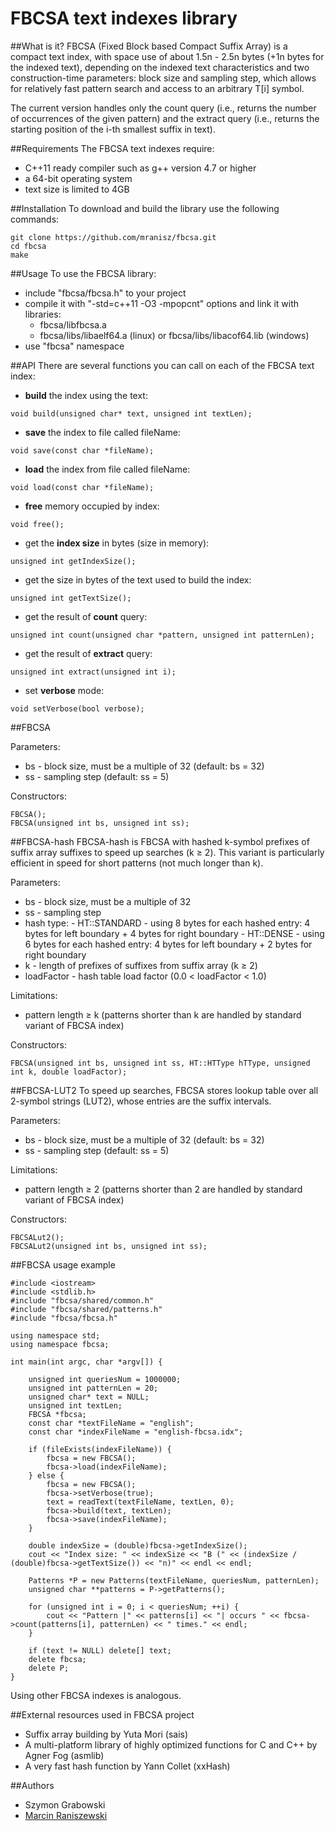 # FBCSA text indexes library

##What is it?
FBCSA (Fixed Block based Compact Suffix Array) is a compact text index, with space use of about 1.5n - 2.5n bytes (+1n bytes for the indexed text), depending on the indexed text characteristics and two construction-time parameters: block size and sampling step, which allows for relatively fast pattern search and access to an arbitrary T[i] symbol.

The current version handles only the count query (i.e., returns the number of occurrences of the given pattern) and the extract query (i.e., returns the starting position of the i-th smallest suffix in text).

##Requirements
The FBCSA text indexes require:
- C++11 ready compiler such as g++ version 4.7 or higher
- a 64-bit operating system
- text size is limited to 4GB

##Installation
To download and build the library use the following commands:
```
git clone https://github.com/mranisz/fbcsa.git
cd fbcsa
make
```

##Usage
To use the FBCSA library:
- include "fbcsa/fbcsa.h" to your project
- compile it with "-std=c++11 -O3 -mpopcnt" options and link it with libraries:
  - fbcsa/libfbcsa.a
  - fbcsa/libs/libaelf64.a (linux) or fbcsa/libs/libacof64.lib (windows)
- use "fbcsa" namespace

##API
There are several functions you can call on each of the FBCSA text index:
- **build** the index using the text:
```
void build(unsigned char* text, unsigned int textLen);
```
- **save** the index to file called fileName:
```
void save(const char *fileName);
```
- **load** the index from file called fileName:
```
void load(const char *fileName);
```
- **free** memory occupied by index:
```
void free();
```
- get the **index size** in bytes (size in memory):
```
unsigned int getIndexSize();
```
- get the size in bytes of the text used to build the index:
```
unsigned int getTextSize();
```
- get the result of **count** query:
```
unsigned int count(unsigned char *pattern, unsigned int patternLen);
```
- get the result of **extract** query:
```
unsigned int extract(unsigned int i);
```
- set **verbose** mode:
```
void setVerbose(bool verbose);
```

##FBCSA

Parameters:
- bs - block size, must be a multiple of 32 (default: bs = 32)
- ss - sampling step (default: ss = 5)

Constructors:
```
FBCSA();
FBCSA(unsigned int bs, unsigned int ss);
```

##FBCSA-hash
FBCSA-hash is FBCSA with hashed k-symbol prefixes of suffix array suffixes to speed up searches (k ≥ 2). This variant is particularly efficient in speed for short patterns (not much longer than k).

Parameters:
- bs - block size, must be a multiple of 32
- ss - sampling step
- hash type:
      - HT::STANDARD - using 8 bytes for each hashed entry: 4 bytes for left boundary + 4 bytes for right boundary
      - HT::DENSE - using 6 bytes for each hashed entry: 4 bytes for left boundary + 2 bytes for right boundary
- k - length of prefixes of suffixes from suffix array (k ≥ 2)
- loadFactor - hash table load factor (0.0 < loadFactor < 1.0)

Limitations: 
- pattern length ≥ k (patterns shorter than k are handled by standard variant of FBCSA index)

Constructors:
```
FBCSA(unsigned int bs, unsigned int ss, HT::HTType hTType, unsigned int k, double loadFactor);
```

##FBCSA-LUT2
To speed up searches, FBCSA stores lookup table over all 2-symbol strings (LUT2), whose entries are the suffix intervals.

Parameters:
- bs - block size, must be a multiple of 32 (default: bs = 32)
- ss - sampling step (default: ss = 5)

Limitations: 
- pattern length ≥ 2 (patterns shorter than 2 are handled by standard variant of FBCSA index)

Constructors:
```
FBCSALut2();
FBCSALut2(unsigned int bs, unsigned int ss);
```

##FBCSA usage example
```
#include <iostream>
#include <stdlib.h>
#include "fbcsa/shared/common.h"
#include "fbcsa/shared/patterns.h"
#include "fbcsa/fbcsa.h"

using namespace std;
using namespace fbcsa;

int main(int argc, char *argv[]) {

	unsigned int queriesNum = 1000000;
	unsigned int patternLen = 20;
	unsigned char* text = NULL;
	unsigned int textLen;
	FBCSA *fbcsa;
	const char *textFileName = "english";
	const char *indexFileName = "english-fbcsa.idx";

	if (fileExists(indexFileName)) {
		fbcsa = new FBCSA();
		fbcsa->load(indexFileName);
	} else {
		fbcsa = new FBCSA();
		fbcsa->setVerbose(true);
		text = readText(textFileName, textLen, 0);
		fbcsa->build(text, textLen);
		fbcsa->save(indexFileName);
	}

	double indexSize = (double)fbcsa->getIndexSize();
	cout << "Index size: " << indexSize << "B (" << (indexSize / (double)fbcsa->getTextSize()) << "n)" << endl << endl;

	Patterns *P = new Patterns(textFileName, queriesNum, patternLen);
	unsigned char **patterns = P->getPatterns();

	for (unsigned int i = 0; i < queriesNum; ++i) {
		cout << "Pattern |" << patterns[i] << "| occurs " << fbcsa->count(patterns[i], patternLen) << " times." << endl;
	}

	if (text != NULL) delete[] text;
	delete fbcsa;
	delete P;
}
```
Using other FBCSA indexes is analogous.

##External resources used in FBCSA project
- Suffix array building by Yuta Mori (sais)
- A multi-platform library of highly optimized functions for C and C++ by Agner Fog (asmlib)
- A very fast hash function by Yann Collet (xxHash)

##Authors
- Szymon Grabowski
- [Marcin Raniszewski](https://github.com/mranisz)
